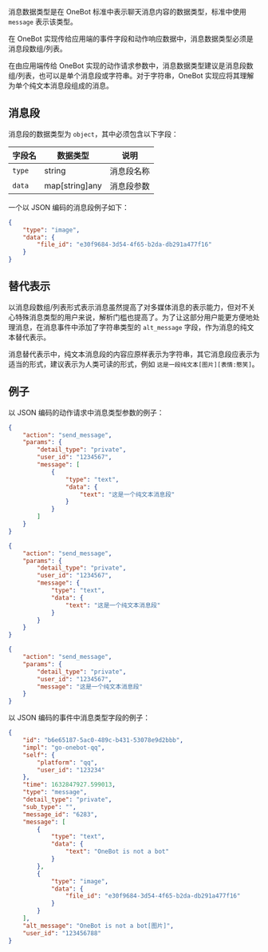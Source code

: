 消息数据类型是在 OneBot 标准中表示聊天消息内容的数据类型，标准中使用 `message` 表示该类型。

在 OneBot 实现传给应用端的事件字段和动作响应数据中，消息数据类型必须是消息段数组/列表。

在由应用端传给 OneBot 实现的动作请求参数中，消息数据类型建议是消息段数组/列表，也可以是单个消息段或字符串。对于字符串，OneBot 实现应将其理解为单个纯文本消息段组成的消息。

## 消息段

消息段的数据类型为 `object`，其中必须包含以下字段：

字段名 | 数据类型 | 说明
--- | --- | ---
`type` | string | 消息段名称
`data` | map[string]any | 消息段参数

一个以 JSON 编码的消息段例子如下：

```json
{
    "type": "image",
    "data": {
        "file_id": "e30f9684-3d54-4f65-b2da-db291a477f16"
    }
}
```

## 替代表示

以消息段数组/列表形式表示消息虽然提高了对多媒体消息的表示能力，但对不关心特殊消息类型的用户来说，解析门槛也提高了。为了让这部分用户能更方便地处理消息，在消息事件中添加了字符串类型的 `alt_message` 字段，作为消息的纯文本替代表示。

消息替代表示中，纯文本消息段的内容应原样表示为字符串，其它消息段应表示为适当的形式，建议表示为人类可读的形式，例如 `这是一段纯文本[图片][表情:憨笑]`。

## 例子

以 JSON 编码的动作请求中消息类型参数的例子：

```json
{
    "action": "send_message",
    "params": {
        "detail_type": "private",
        "user_id": "1234567",
        "message": [
            {
                "type": "text",
                "data": {
                    "text": "这是一个纯文本消息段"
                }
            }
        ]
    }
}
```

```json
{
    "action": "send_message",
    "params": {
        "detail_type": "private",
        "user_id": "1234567",
        "message": {
            "type": "text",
            "data": {
                "text": "这是一个纯文本消息段"
            }
        }
    }
}
```

```json
{
    "action": "send_message",
    "params": {
        "detail_type": "private",
        "user_id": "1234567",
        "message": "这是一个纯文本消息段"
    }
}
```

以 JSON 编码的事件中消息类型字段的例子：

```json
{
    "id": "b6e65187-5ac0-489c-b431-53078e9d2bbb",
    "impl": "go-onebot-qq",
    "self": {
        "platform": "qq",
        "user_id": "123234"
    },
    "time": 1632847927.599013,
    "type": "message",
    "detail_type": "private",
    "sub_type": "",
    "message_id": "6283",
    "message": [
        {
            "type": "text",
            "data": {
                "text": "OneBot is not a bot"
            }
        },
        {
            "type": "image",
            "data": {
                "file_id": "e30f9684-3d54-4f65-b2da-db291a477f16"
            }
        }
    ],
    "alt_message": "OneBot is not a bot[图片]",
    "user_id": "123456788"
}
```
